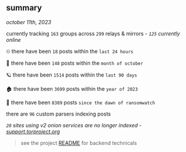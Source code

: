 
## summary
_october 11th, 2023_

currently tracking `163` groups across `299` relays & mirrors - _`125` currently online_

⏲ there have been `18` posts within the `last 24 hours`

🦈 there have been `148` posts within the `month of october`

🪐 there have been `1514` posts within the `last 90 days`

🏚 there have been `3699` posts within the `year of 2023`

🦕 there have been `8389` posts `since the dawn of ransomwatch`

there are `96` custom parsers indexing posts

_`20` sites using v2 onion services are no longer indexed - [support.torproject.org](https://support.torproject.org/onionservices/v2-deprecation/)_

> see the project [README](https://github.com/joshhighet/ransomwatch#ransomwatch--) for backend technicals
